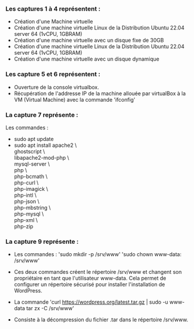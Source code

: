 ### Les captures 1 à 4 représentent : 

- Création d'une Machine virtuelle
- Création d'une machine virtuelle Linux de la Distribution Ubuntu 22.04 server 64 (1vCPU, 1GBRAM) 
- Création d'une machine virtuelle avec un disque fixe de 30GB
- Création d'une machine virtuelle Linux de la Distribution Ubuntu 22.04 server 64 (1vCPU, 1GBRAM) 
- Création d'une machine virtuelle avec un disque dynamique 

### Les capture 5 et 6 représentent : 

- Ouverture de la console virtualbox.
- Récupération de l'addresse IP de la machine allouée par virtualBox à la VM (Virtual Machine) avec la commande 'ifconfig'

### La capture 7 représente : 
Les commandes : 
- sudo apt update    
- sudo apt install apache2 \\  
                 ghostscript \\  
                 libapache2-mod-php \\  
                 mysql-server \\  
                 php \\  
                 php-bcmath \\  
                 php-curl \\  
                 php-imagick \\  
                 php-intl \\  
                 php-json \\  
                 php-mbstring \\  
                 php-mysql \\  
                 php-xml \\  
                 php-zip  

### La capture 9 représente :
- Les commandes : 'sudo mkdir -p /srv/www'
                  'sudo chown www-data: /srv/www'

- Ces deux commandes créent le répertoire /srv/www et changent son propriétaire en tant que l'utilisateur www-data. Cela permet de configurer un répertoire sécurisé pour installer l'installation de WordPress.

- La commande 'curl https://wordpress.org/latest.tar.gz | sudo -u www-data tar zx -C /srv/www' 

- Consiste à la décompression du fichier .tar dans le répertoire /srv/www.
